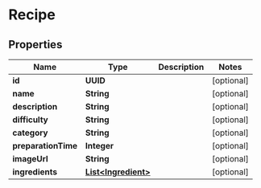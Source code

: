 

# Recipe


## Properties

| Name | Type | Description | Notes |
|------------ | ------------- | ------------- | -------------|
|**id** | **UUID** |  |  [optional] |
|**name** | **String** |  |  [optional] |
|**description** | **String** |  |  [optional] |
|**difficulty** | **String** |  |  [optional] |
|**category** | **String** |  |  [optional] |
|**preparationTime** | **Integer** |  |  [optional] |
|**imageUrl** | **String** |  |  [optional] |
|**ingredients** | [**List&lt;Ingredient&gt;**](Ingredient.md) |  |  [optional] |



